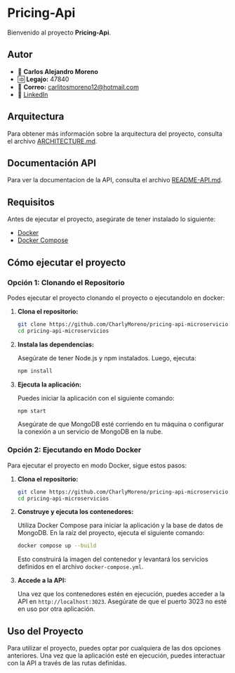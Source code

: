 # Pricing-Api

Bienvenido al proyecto **Pricing-Api**.

## Autor
- 👤 **Carlos Alejandro Moreno**
- 🆔 **Legajo:** 47840
- 📧 **Correo:** carlitosmoreno12@hotmail.com
- 🔗 [LinkedIn](https://www.linkedin.com/in/carlos-alejandro-moreno/)

## Arquitectura

Para obtener más información sobre la arquitectura del proyecto, consulta el archivo [ARCHITECTURE.md](./ARCHITECTURE.md).

## Documentación API

Para ver la documentacion de la API, consulta el archivo [README-API.md](./README-API.md).

## Requisitos

Antes de ejecutar el proyecto, asegúrate de tener instalado lo siguiente:

- [Docker](https://www.docker.com/get-started)
- [Docker Compose](https://docs.docker.com/compose/install/)

## Cómo ejecutar el proyecto

### Opción 1: Clonando el Repositorio

Podes ejecutar el proyecto clonando el proyecto o ejecutandolo en docker:

1. **Clona el repositorio:**

   ```bash
   git clone https://github.com/CharlyMoreno/pricing-api-microservicios
   cd pricing-api-microservicios
   ```

2. **Instala las dependencias:**

   Asegúrate de tener Node.js y npm instalados. Luego, ejecuta:

   ```bash
   npm install
   ```

3. **Ejecuta la aplicación:**

   Puedes iniciar la aplicación con el siguiente comando:

   ```bash
   npm start
   ```

   Asegúrate de que MongoDB esté corriendo en tu máquina o configurar la conexión a un servicio de MongoDB en la nube.

### Opción 2: Ejecutando en Modo Docker

Para ejecutar el proyecto en modo Docker, sigue estos pasos:

1. **Clona el repositorio:**

   ```bash
   git clone https://github.com/CharlyMoreno/pricing-api-microservicios
   cd pricing-api-microservicios
   ```

2. **Construye y ejecuta los contenedores:**

   Utiliza Docker Compose para iniciar la aplicación y la base de datos de MongoDB. En la raíz del proyecto, ejecuta el siguiente comando:

   ```bash
   docker compose up --build
   ```

   Esto construirá la imagen del contenedor y levantará los servicios definidos en el archivo `docker-compose.yml`.

3. **Accede a la API:**

   Una vez que los contenedores estén en ejecución, puedes acceder a la API en `http://localhost:3023`. Asegúrate de que el puerto 3023 no esté en uso por otra aplicación.

## Uso del Proyecto

Para utilizar el proyecto, puedes optar por cualquiera de las dos opciones anteriores. Una vez que la aplicación esté en ejecución, puedes interactuar con la API a través de las rutas definidas.